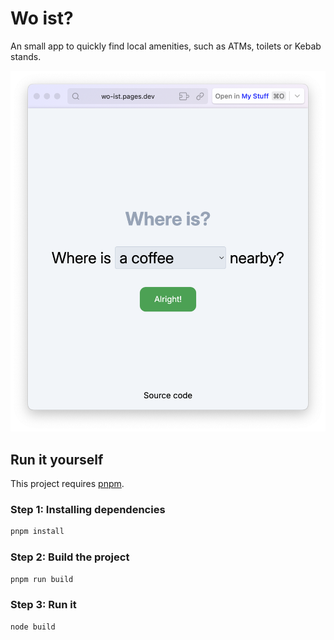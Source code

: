 # Wo ist?

An small app to quickly find local amenities, such as ATMs, toilets or Kebab stands.

![screenshot](./screenshot.png)

## Run it yourself

This project requires [pnpm](https://pnpm.io/).

### Step 1: Installing dependencies

```sh
pnpm install
```

### Step 2: Build the project

```sh
pnpm run build
```

### Step 3: Run it

```sh
node build
```